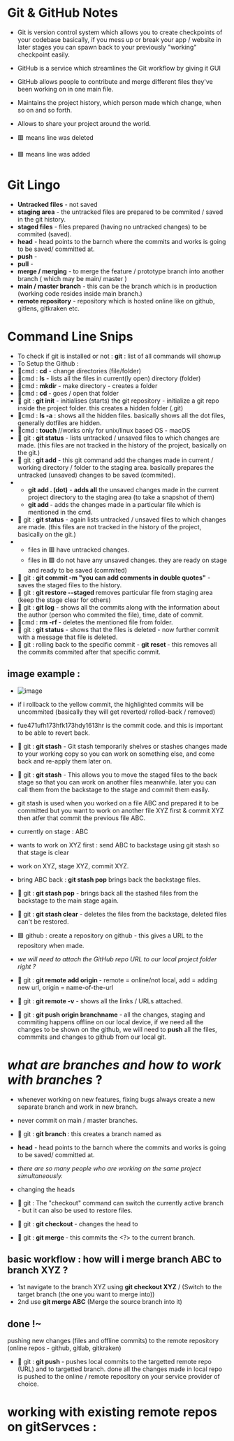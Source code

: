 # Git & GitHub Notes 

- Git is version control system which allows you to create checkpoints of your codebase basically, if you mess up or break your app / website in later stages you can spawn back to your previously "working" checkpoint easily.
- GitHub is a service which streamlines the Git workflow by giving it GUI
- GitHub allows people to contribute and merge different files they've been working on in one main file.
- Maintains the project history, which person made which change, when so on and so forth.
- Allows to share your project around the world.

- 🟥 means line was deleted
- 🟩 means line was added

# Git Lingo 

- **Untracked files** - not saved
- **staging area** - the untracked files are prepared to be commited / saved in the git history.
- **staged files** - files prepared (having no untracked changes) to be commited (saved).
- **head** - head points to the barnch where the commits and works is going to be saved/ committed at.
- **push** - 
- **pull** -
- **merge / merging** - to merge the feature / prototype branch into another branch ( which may be main/ master )
- **main / master branch** - this can be the branch which is in production (working code resides inside main branch.)
- **remote repository** - repository which is hosted online like on github, gitlens, gitkraken etc.
 
# Command Line Snips 

- To check if git is installed or not : **git** : list of all commands will showup 
- To Setup the Github :  
- 🔺cmd : **cd** - change directories (file/folder)
- 🔺cmd : **ls** - lists all the files in current(ly open) directory (folder)
- 🔺cmd : **mkdir** - make directory - creates a folder
- 🔺cmd : **cd <nameoffolder>** - goes / open that folder
- 🔼 git : **git init** - initialises (starts) the git repository - initialize a git repo inside the project folder.
            this creates a hidden folder (.git)
- 🔺cmd : **ls -a** : shows all the hidden files. basically shows all the dot files, generally dotfiles are hidden.
- 🔺cmd : **touch <filename>** //works only for unix/linux based OS - macOS
- 🔼 git : **git status** - lists untracked / unsaved files to which changes are made. (this files are not tracked in the history of the project, basically on the git.)
- 🔼 git : **git add** - this git command add the changes made in current / working directory / folder to the staging area. basically prepares the untracked (unsaved) changes to be saved (commited).
- - **git add . (dot)** - **adds all** the unsaved changes made in the current project directory to the staging area (to take a snapshot of them)
  - **git add <filename>** - adds the changes made in a particular file which is mentioned in the cmd.
- 🔼 git : **git status** - again lists untracked / unsaved files to which changes are made. (this files are not tracked in the history of the project, basically on the git.)
- - files in 🟥 have untracked changes.
  - files in 🟩 do not have any unsaved changes. they are ready on stage and ready to be saved (commited)
- 🔼 git : **git commit -m "you can add comments in double quotes"** - saves the staged files to the history.
- 🔼 git : **git restore --staged <filename>** removes particular file from staging area (keep the stage clear for others)
- 🔼 git : **git log** - shows all the commits along with the information about the author (person who commited the file), time, date of commit.
- 🔺cmd : **rm -rf <filename>** - deletes the mentioned file from folder. 
- 🔼 git : **git status** - shows that the files is deleted - now further commit with a message that file is deleted.
- 🔼 git : rolling back to the specific commit - **git reset <commit ID>** - this removes all the commits commited after that specific commit.

## image example : 
- ![image](https://github.com/user-attachments/assets/4a0b303b-7629-45e5-b0b7-c84402ba741b)
- if i rollback to the yellow commit, the highlighted commits will be uncommited (basically they will get reverted/ rolled-back / removed)
- fue471ufh173hfk173hdy1613hr is the commit code. and this is important to be able to revert back.

- 🔼 git : **git stash** - Git stash temporarily shelves or stashes changes made to your working copy so you can work on something else, and come back and re-apply them later on.
- 🔼 git : **git stash** - This allows you to move the staged files to the back stage so that you can work on another files meanwhile. later you can call them from the backstage to the stage and commit them easily.
- git stash is used when you worked on a file ABC and prepared it to be committed but you want to work on another file XYZ first & commit XYZ then atfer that commit the previous file ABC.
- currently on stage : ABC
- wants to work on XYZ first : send ABC to backstage using git stash so that stage is clear
- work on XYZ, stage XYZ, commit XYZ.
- bring ABC back : **git stash pop** brings back the backstage files.
- 🔼 git : **git stash pop** - brings back all the stashed files from the backstage to the main stage again.
- 🔼 git : **git stash clear** - deletes the files from the backstage, deleted files can't be restored.  
- 🟩 github : create a repository on github - this gives a URL to the repository when made.
  
- _we will need to attach the GitHub repo URL to our local project folder right ?_

- 🔼 git : **git remote add origin <URL-to-the-github-repository>** - remote = online/not local, add = adding new url, origin = name-of-the-url
- 🔼 git : **git remote -v** - shows all the links / URLs attached.
- 🔼 git : **git push origin branchname** - all the changes, staging and commiting happens offline on our local device, if we need all the changes to be shown on the github, we will need to **push** all the files, commmits and changes to github from our local git.


# _what are branches and how to work with branches_ ?


- whenever working on new features, fixing bugs always create a new separate branch and work in new branch.
- never commit on main / master branches.

- 🔼 git : **git branch <branchname>** : this creates a branch named as <branchname>
- **head** - head points to the barnch where the commits and works is going to be saved/ committed at.
  
- _there are so many people who are working on the same project simultaneously._
- changing the heads
- 🔼 git : The "checkout" command can switch the currently active branch - but it can also be used to restore files.
- 🔼 git : **git checkout <branchname>** - changes the head to <branchname>
- 🔼 git : **git merge <branchname>** - this commits the <?> to the current branch.

## basic workflow : how will i merge branch ABC to branch XYZ ? 

- 1st navigate to the branch XYZ using **git checkout XYZ** / (Switch to the target branch (the one you want to merge into))
- 2nd use **git merge ABC** (Merge the source branch into it)

## done !~

pushing new changes (files and offline commits) to the remote repository (online repos - github, gitlab, gitkraken)

- 🔼 git : **git push <targetURL> <targetBranch>** - pushes local commits to the targetted remote repo (URL) and to targetted branch.
done all the changes made in local repo is pushed to the online / remote repository on your service provider of choice.

# working with existing remote repos on gitServces : 





